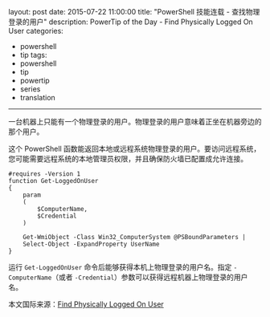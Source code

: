 ﻿layout: post
date: 2015-07-22 11:00:00
title: "PowerShell 技能连载 - 查找物理登录的用户"
description: PowerTip of the Day - Find Physically Logged On User
categories:
- powershell
- tip
tags:
- powershell
- tip
- powertip
- series
- translation
---
一台机器上只能有一个物理登录的用户。物理登录的用户意味着正坐在机器旁边的那个用户。

这个 PowerShell 函数能返回本地或远程系统物理登录的用户。要访问远程系统，您可能需要远程系统的本地管理员权限，并且确保防火墙已配置成允许连接。

    #requires -Version 1
    function Get-LoggedOnUser
    {
        param
        (
            $ComputerName,
            $Credential
        )
    
        Get-WmiObject -Class Win32_ComputerSystem @PSBoundParameters |
        Select-Object -ExpandProperty UserName
    }

运行 `Get-LoggedOnUser` 命令后能够获得本机上物理登录的用户名。指定 `-ComputerName`（或者 `-Credential`）参数可以获得远程机器上物理登录的用户名。

<!--more-->
本文国际来源：[Find Physically Logged On User](http://powershell.com/cs/blogs/tips/archive/2015/07/22/find-physically-logged-on-user.aspx)

